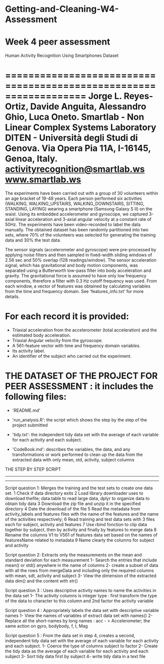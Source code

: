 # Getting-and-Cleaning-W4-Assessment
Week 4 peer assessment
==================================================================
Human Activity Recognition Using Smartphones Dataset

==================================================================
Jorge L. Reyes-Ortiz, Davide Anguita, Alessandro Ghio, Luca Oneto.
Smartlab - Non Linear Complex Systems Laboratory
DITEN - Università degli Studi di Genova.
Via Opera Pia 11A, I-16145, Genoa, Italy.
activityrecognition@smartlab.ws
www.smartlab.ws
==================================================================

The experiments have been carried out with a group of 30 volunteers within an age bracket of 19-48 years. Each person performed six activities (WALKING, WALKING_UPSTAIRS, WALKING_DOWNSTAIRS, SITTING, STANDING, LAYING) wearing a smartphone (Samsung Galaxy S II) on the waist. Using its embedded accelerometer and gyroscope, we captured 3-axial linear acceleration and 3-axial angular velocity at a constant rate of 50Hz. The experiments have been video-recorded to label the data manually. The obtained dataset has been randomly partitioned into two sets, where 70% of the volunteers was selected for generating the training data and 30% the test data. 

The sensor signals (accelerometer and gyroscope) were pre-processed by applying noise filters and then sampled in fixed-width sliding windows of 2.56 sec and 50% overlap (128 readings/window). The sensor acceleration signal, which has gravitational and body motion components, was separated using a Butterworth low-pass filter into body acceleration and gravity. The gravitational force is assumed to have only low frequency components, therefore a filter with 0.3 Hz cutoff frequency was used. From each window, a vector of features was obtained by calculating variables from the time and frequency domain. See 'features_info.txt' for more details. 

For each record it is provided:
======================================

- Triaxial acceleration from the accelerometer (total acceleration) and the estimated body acceleration.
- Triaxial Angular velocity from the gyroscope. 
- A 561-feature vector with time and frequency domain variables. 
- Its activity label. 
- An identifier of the subject who carried out the experiment.



THE DATASET OF THE PROJECT FOR PEER ASSESSMENT : it includes the following files:
=============================================================================

- 'README.md'

- 'run_analysis.R': the script which shows the step by the step of the project submitted

- 'tidy.txt': the independent tidy data set with the average of each variable for each activity and each subject.

- 'CodeBook.md': describes the variables, the data, and any transformations or work performed to clean up the data from the extracted data with only mean, std, activity, subject columns


THE STEP BY STEP SCRIPT
***************************
***************************

Script question 1: Merges the training and the test sets to create one data set.
1 Check if data directory exits
2 Load library downloader uses to download thefile; data.table to read large data, dplyr to organize data to obtain tidy data
3 Download the zip file and unzip it in the specified directory
4 Date the download of the file
5 Read the metadata from activity_labels and features files with the name of the features and the name of the activities respectively; 
6 Read training and test data sets with 3 files each for subject, activity and features
7 Use rbind fonction to clip data together by subject, then by activity and finally by features to merge data
8 Rename the columns V1 to V561 of features data set based on the names of featuresName related to metadata
9 Name clearly the columns for subject and activity 

Script question 2: Extracts only the measurements on the mean and standard deviation for each measurement
1- Search the entries that include mean() or std() anywhere in the name of columns
2- create a subset of data with all the rows from mergeData and including only the required columns with mean, sdt, activity and subject
3- View the dimension of the extracted data dim() and the content with str()

Script question 3 : Uses descriptive activity names to name the activities in the data set
1- The activity columns is integer type :  first transform the type of the data to character to this column and 2nd factor the activity variable

Script question 4 : Appropriately labels the data set with descriptive variable names
1- View the names of variables of extract data set with names()
2- Replace all the short-names by long names : acc - > Accelerometer; the same action on gyro, bodybody, f, t, Mag

Script question 5 : From the data set in step 4, creates a second, independent tidy data set with the average of each variable for each activity and each subject.
1- Coerce the type of columns subject to factor
2- Create the tidy data as the average of each variable for each activity and each subject
3- Sort tidy data first by subject
4- write tidy data in a text file

